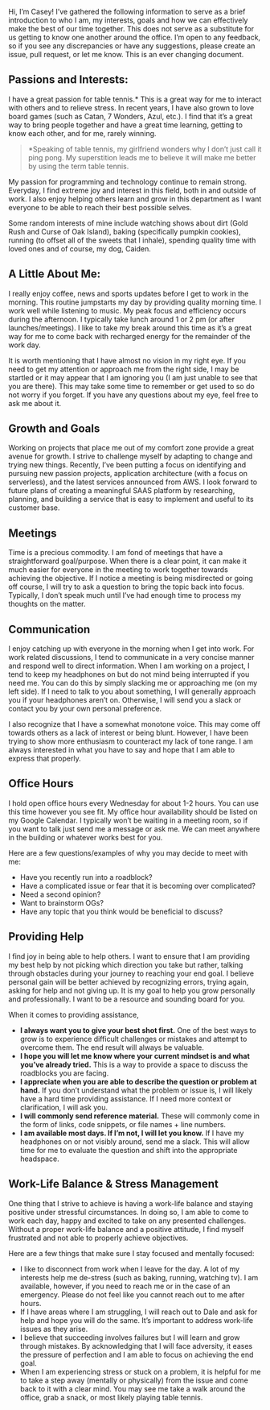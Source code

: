 Hi, I’m Casey! I’ve gathered the following information to serve as a brief introduction to who I am, my interests, goals and how we can effectively make the best of our time together. This does not serve as a substitute for us getting to know one another around the office. I’m open to any feedback, so if you see any discrepancies or have any suggestions, please create an issue, pull request, or let me know. This is an ever changing document.


## Passions and Interests:
I have a great passion for table tennis.* This is a great way for me to interact with others and to relieve stress. In recent years, I have also grown to love board games (such as Catan, 7 Wonders, Azul, etc.). I find that it’s a great way to bring people together and have a great time learning, getting to know each other, and for me, rarely winning.

> *Speaking of table tennis, my girlfriend wonders why I don’t just call it ping pong. My superstition leads me to believe it will make me better by using the term table tennis.

My passion for programming and technology continue to remain strong.  Everyday, I find extreme joy and interest in this field, both in and outside of work. I also enjoy helping others learn and grow in this department as I want everyone to be able to reach their best possible selves.

Some random interests of mine include watching shows about dirt (Gold Rush and Curse of Oak Island), baking (specifically pumpkin cookies), running (to offset all of the sweets that I inhale), spending quality time with loved ones and of course, my dog, Caiden.


## A Little About Me:
I really enjoy coffee, news and sports updates before I get to work in the morning. This routine jumpstarts my day by providing quality morning time.  I work well while listening to music.  My peak focus and efficiency occurs during the afternoon.  I typically take lunch around 1 or 2 pm (or after launches/meetings). I like to take my break around this time as it’s a great way for me to come back with recharged energy for the remainder of the work day.

It is worth mentioning that I have almost no vision in my right eye.  If you need to get my attention or approach me from the right side, I may be startled or it may appear that I am ignoring you (I am just unable to see that you are there).  This may take some time to remember or get used to so do not worry if you forget. If you have any questions about my eye, feel free to ask me about it.


## Growth and Goals
Working on projects that place me out of my comfort zone provide a great avenue for growth. I strive to challenge myself by adapting to change and trying new things. Recently, I’ve been putting a focus on identifying and pursuing new passion projects, application architecture (with a focus on serverless), and the latest services announced from AWS.
I look forward to future plans of creating a meaningful SAAS platform by researching, planning, and building a service that is easy to implement and useful to its customer base. 


## Meetings
Time is a precious commodity. I am fond of meetings that have a straightforward goal/purpose. When there is a clear point, it can make it much easier for everyone in the meeting to work together towards achieving the objective.  If I notice a meeting is being misdirected or going off course, I will try to ask a question to bring the topic back into focus.  Typically, I don’t speak much until I’ve had enough time to process my thoughts on the matter.


## Communication
I enjoy catching up with everyone in the morning when I get into work. For work related discussions, I tend to communicate in a very concise manner and respond well to direct information.  When I am working on a project, I tend to keep my headphones on but do not mind being interrupted if you need me.  You can do this by simply slacking me or approaching me (on my left side).  If I need to talk to you about something, I will generally approach you if your headphones aren’t on.  Otherwise, I will send you a slack or contact you by your own personal preference.

I also recognize that I have a somewhat monotone voice.  This may come off towards others as a lack of interest or being blunt.  However, I have been trying to show more enthusiasm to counteract my lack of tone range.  I am always interested in what you have to say and hope that I am able to express that properly.


## Office Hours
I hold open office hours every Wednesday for about 1-2 hours. You can use this time however you see fit. My office hour availability should be listed on my Google Calendar. I typically won’t be waiting in a meeting room, so if you want to talk just send me a message or ask me. We can meet anywhere in the building or whatever works best for you.

Here are a few questions/examples of why you may decide to meet with me:
- Have you recently run into a roadblock?
- Have a complicated issue or fear that it is becoming over complicated?
- Need a second opinion?
- Want to brainstorm OGs?
- Have any topic that you think would be beneficial to discuss?


## Providing Help
I find joy in being able to help others. I want to ensure that I am providing my best help by not picking which direction you take but rather, talking through obstacles during your journey to reaching your end goal. I believe personal gain will be better achieved by recognizing errors, trying again, asking for help and not giving up. It is my goal to help you grow personally and professionally. I want to be a resource and sounding board for you.

When it comes to providing assistance,
- **I always want you to give your best shot first.** One of the best ways to grow is to experience difficult challenges or mistakes and attempt to overcome them. The end result will always be valuable.
- **I hope you will let me know where your current mindset is and what you’ve already tried.** This is a way to provide a space to discuss the roadblocks you are facing.
- **I appreciate when you are able to describe the question or problem at hand.** If you don’t understand what the problem or issue is, I will likely have a hard time providing assistance. If I need more context or clarification, I will ask you.
- **I will commonly send reference material.** These will commonly come in the form of links, code snippets, or file names + line numbers.
- **I am available most days. If I’m not, I will let you know.** If I have my headphones on or not visibly around, send me a slack.  This will allow time for me to evaluate the question and shift into the appropriate headspace.

## Work-Life Balance & Stress Management
One thing that I strive to achieve is having a work-life balance and staying positive under stressful circumstances.  In doing so, I am able to come to work each day, happy and excited to take on any presented challenges. Without a proper work-life balance and a positive attitude, I find myself frustrated and not able to properly achieve objectives. 

Here are a few things that make sure I stay focused and mentally focused:
- I like to disconnect from work when I leave for the day. A lot of my interests help me de-stress (such as baking, running, watching tv). I am available, however, if you need to reach me or in the case of an emergency.  Please do not feel like you cannot reach out to me after hours.
- If I have areas where I am struggling, I will reach out to Dale and ask for help and hope you will do the same. It’s important to address work-life issues as they arise.
- I believe that succeeding involves failures but I will learn and grow through mistakes.  By acknowledging that I will face adversity, it eases the pressure of perfection and I am able to focus on achieving the end goal.
- When I am experiencing stress or stuck on a problem, it is helpful for me to take a step away (mentally or physically) from the issue and come back to it with a clear mind. You may see me take a walk around the office, grab a snack, or most likely playing table tennis.






